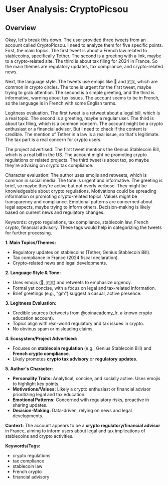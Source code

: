 # User Analysis: CryptoPicsou

## Overview

<think>
Okay, let's break this down. The user provided three tweets from an account called CryptoPicsou. I need to analyze them for five specific points. First, the main topics. The first tweet is about a French law related to stablecoins, specifically Tether. The second is a greeting with a link, maybe to a crypto-related site. The third is about tax filing for 2024 in France. So the main themes are regulatory updates, tax compliance, and crypto-related news.

Next, the language style. The tweets use emojis like 🚨 and 🇫🇷, which are common in crypto circles. The tone is urgent for the first tweet, maybe trying to grab attention. The second is a simple greeting, and the third is informative, warning about tax issues. The account seems to be in French, so the language is in French with some English terms.

Legitness evaluation. The first tweet is a retweet about a legal bill, which is a real topic. The second is a greeting, maybe a regular user. The third is about tax filing, which is a common concern. The account might be a crypto enthusiast or a financial advisor. But I need to check if the content is credible. The mention of Tether in a law is a real issue, so that's legitimate. The tax part is a real concern for crypto users.

The project advertised: The first tweet mentions the Genius Stablecoin Bill, which is a real bill in the US. The account might be promoting crypto regulations or related projects. The third tweet is about tax, so maybe they're advising on crypto tax compliance.

Character evaluation: The author uses emojis and retweets, which is common in social media. The tone is urgent and informative. The greeting is brief, so maybe they're active but not overly verbose. They might be knowledgeable about crypto regulations. Motivations could be spreading information or promoting crypto-related topics. Values might be transparency and compliance. Emotional patterns are concerned about legal aspects, maybe trying to inform others. Decision-making is likely based on current news and regulatory changes.

Keywords: crypto regulations, tax compliance, stablecoin law, French crypto, financial advisory. These tags would help in categorizing the tweets for further processing.
</think>

**1. Main Topics/Themes:**  
- Regulatory updates on stablecoins (Tether, Genius Stablecoin Bill).  
- Tax compliance in France (2024 fiscal declaration).  
- Crypto-related news and legal developments.  

**2. Language Style & Tone:**  
- Uses emojis (🚨, 🇫🇷) and retweets to emphasize urgency.  
- Formal yet concise, with a focus on legal and tax-related information.  
- Brief greetings (e.g., "gm") suggest a casual, active presence.  

**3. Legitness Evaluation:**  
- Credible sources (retweets from @coinacademy_fr, a known crypto education account).  
- Topics align with real-world regulatory and tax issues in crypto.  
- No obvious spam or misleading claims.  

**4. Ecosystem/Project Advertised:**  
- Focuses on **stablecoin regulation** (e.g., Genius Stablecoin Bill) and **French crypto compliance**.  
- Likely promotes **crypto tax advisory** or **regulatory updates**.  

**5. Author's Character:**  
- **Personality Traits:** Analytical, concise, and socially active. Uses emojis to highlight key points.  
- **Motivations/Values:** Likely a crypto enthusiast or financial advisor prioritizing legal and tax education.  
- **Emotional Patterns:** Concerned with regulatory risks, proactive in sharing updates.  
- **Decision-Making:** Data-driven, relying on news and legal developments.  

**Context:** The account appears to be a **crypto regulatory/financial advisor** in France, aiming to inform users about legal and tax implications of stablecoins and crypto activities.  

**Keywords/Tags:**  
- crypto regulations  
- tax compliance  
- stablecoin law  
- French crypto  
- financial advisory